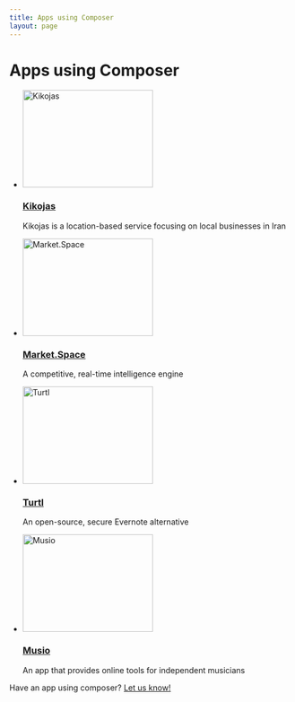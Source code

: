 ```yaml
---
title: Apps using Composer
layout: page
---
```


# Apps using Composer

<ul class="apps clear">
    <li>
        <a target="_blank" href="http://kikojas.com">
            <img src="/composer.js/images/apps/kikojas.jpg" width="232" height="174" alt="Kikojas">
        </a>
        <h3><a target="_blank" href="http://kikojas.com">Kikojas</a></h3>
        <p>Kikojas is a location-based service focusing on local businesses in Iran</p>
    </li>
    <li>
        <a target="_blank" href="https://market.space">
            <img src="/composer.js/images/apps/marketspace.jpg" width="232" height="174" alt="Market.Space">
        </a>
        <h3><a target="_blank" href="https://market.space">Market.Space</a></h3>
        <p>A competitive, real-time intelligence engine</p>
    </li>
    <li>
        <a target="_blank" href="https://turtl.it">
            <img src="/composer.js/images/apps/turtl.jpg" width="232" height="174" alt="Turtl">
        </a>
        <h3><a target="_blank" href="https://turtl.it">Turtl</a></h3>
        <p>An open-source, secure Evernote alternative</p>
    </li>
    <li>
        <a target="_blank" href="http://musio.com">
            <img src="/composer.js/images/apps/musio.jpg" width="232" height="174" alt="Musio">
        </a>
        <h3><a target="_blank" href="http://musio.com">Musio</a></h3>
        <p>An app that provides online tools for independent musicians</p>
    </li>
</ul>

Have an app using composer? [Let us know!](mailto:andrew@lyonbros.com)


